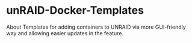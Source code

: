 # unRAID-Docker-Templates
About Templates for adding containers to UNRAID via more GUI-friendly way and allowing easier updates in the feature.
